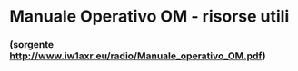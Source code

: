 # Manuale Operativo OM - risorse utili
### (sorgente http://www.iw1axr.eu/radio/Manuale_operativo_OM.pdf) 
